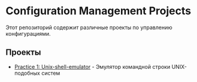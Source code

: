 # Configuration Management Projects

Этот репозиторий содержит различные проекты по управлению конфигурациями.

## Проекты

- [Practice 1: Unix-shell-emulator](./Practice%201%3A%20Unix-shell-emulator/) - Эмулятор командной строки UNIX-подобных систем